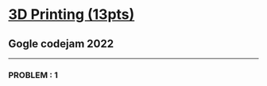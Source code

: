 # [3D Printing (13pts)](https://codingcompetitions.withgoogle.com/codejam/round/0000000000876ff1/0000000000a4672b)
## Gogle codejam 2022 
---
###  PROBLEM : 1
